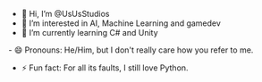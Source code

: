 - 👋 Hi, I’m @UsUsStudios
- 👀 I’m interested in AI, Machine Learning and gamedev
- 🌱 I’m currently learning C# and Unity
<!---- 📫 How to reach me: biruni056@gmail.com--->- 😄 Pronouns: He/Him, but I don't really care how you refer to me.
- ⚡ Fun fact: For all its faults, I still love Python.

<!---
UsUsStudios/UsUsStudios is a ✨ special ✨ repository because its `README.md` (this file) appears on your GitHub profile.
You can click the Preview link to take a look at your changes.
--->
